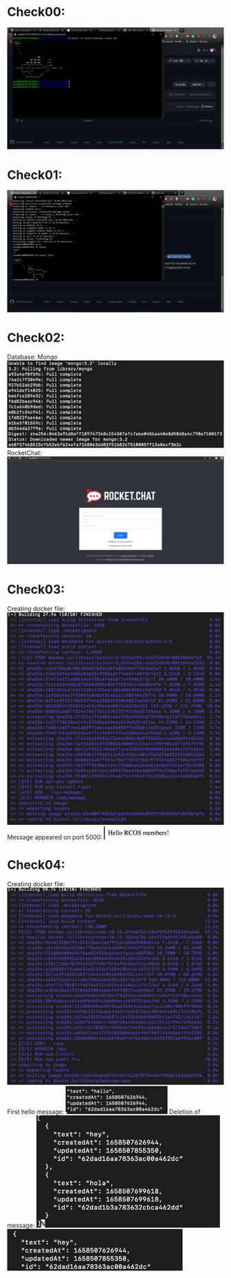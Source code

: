 # Check00: 
![whale](images/whale.png)
# Check01: 
![cow](images/mooCow.png)
# Check02: 
Database: Mongo
![MongoDB](images/mongoDB.png)
RocketChat:
![rocketChat](images/rocketChat.png)
# Check03:
Creating docker file:
![dockerBuld](images/buildDoc.png)
Message appeared on port 5000:
![message](images/message.png)
# Check04:
Creating docker file:
![createDoc](images/createDoc.png)
First hello message:
![hello](images/hello.png)
Deletion of message:
![first](images/longermsg.png)
![second](images/shortmsg.png)
